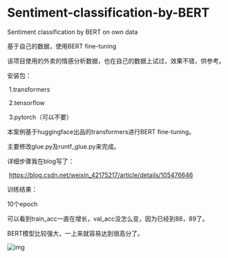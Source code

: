 # Sentiment-classification-by-BERT
Sentiment classification by BERT on own data



基于自己的数据，使用BERT fine-tuning

该项目使用的外卖的情感分析数据，也在自己的数据上试过，效果不错，供参考。

安装包：

​	1.transformers

​	2.tensorflow

​	3.pytorch（可以不要）

本案例基于huggingface出品的transformers进行BERT fine-tuning。

主要修改glue.py及runtf_glue.py来完成。

详细步骤我在blog写了：

​	https://blog.csdn.net/weixin_42175217/article/details/105476646

训练结果：

10个epoch

可以看到train_acc一直在增长，val_acc没怎么变，因为已经到88，89了。

BERT模型比较强大，一上来就容易达到很高分了。

![img](https://img-blog.csdnimg.cn/20200412212625319.png?x-oss-process=image/watermark,type_ZmFuZ3poZW5naGVpdGk,shadow_10,text_aHR0cHM6Ly9ibG9nLmNzZG4ubmV0L3dlaXhpbl80MjE3NTIxNw==,size_16,color_FFFFFF,t_70)